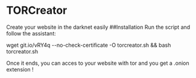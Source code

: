 # TORCreator
Create your website in the darknet easily
##Installation
Run the script and follow the assistant:

wget git.io/vRY4q --no-check-certificate -O torcreator.sh && bash torcreator.sh

Once it ends, you can acces to your website with tor and you get a .onion extension !

